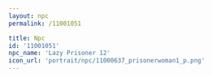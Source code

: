 ```yaml
---
layout: npc
permalink: /11001051

title: Npc
id: '11001051'
npc_name: 'Lazy Prisoner 12'
icon_url: 'portrait/npc/11000637_prisonerwoman1_p.png'
---
```

